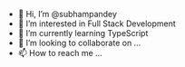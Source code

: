 - 👋 Hi, I’m @subhampandey
- 👀 I’m interested in Full Stack Development 
- 🌱 I’m currently learning TypeScript
- 💞️ I’m looking to collaborate on ...
- 📫 How to reach me ...

<!---
subhampandey/subhampandey is a ✨ special ✨ repository because its `README.md` (this file) appears on your GitHub profile.
You can click the Preview link to take a look at your changes.
--->
